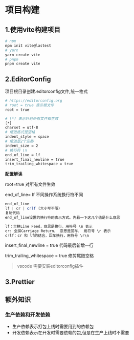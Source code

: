 # 项目构建

## 1.使用vite构建项目

```bash
# npm
npm init vite@lastest
# yarn
yarn create vite
# pnpm
pnpm create vite
```

## 2.EditorConfig

项目根目录创建.editorconfig文件,统一格式

```bash
# https://editorconfig.org
# root = true 表示根文件
root = true

# [*] 表示针对所有文件都生效
[*]
charset = utf-8
# 缩进格式是空格
indent_style = space
# 缩进是2个空格
indent_size = 2
# 换行符 \n
end_of_line = lf
insert_final_newline = true
trim_trailing_whitespace = true
```

**配置解读**

root=true 对所有文件生效

end_of_line= lf 不同操作系统换行符不同

```js
end_of_line
lf | cr | crlf (大小写不限）
复制代码
end_of_line设置的换行符的表示方式。先看一下这几个值是什么意思

lf：全拼Line Feed，意思是换行，用符号 \n 表示
cr: 全拼Carriage Return， 意思是回车， 用符号 \r 表示
crlf：cr 和 lf的结合，回车换行，用符号 \r\n
```

insert_final_newline = true 代码最后新增一行

trim_trailing_whitespace = true 修剪尾随空格

> vscode 需要安装editorconfig插件



## 3.Prettier





## 额外知识

### 生产依赖和开发依赖

- 生产依赖表示打包上线时需要用到的依赖包
- 开发依赖表示在开发时需要依赖的包,但是在生产上线时不需要